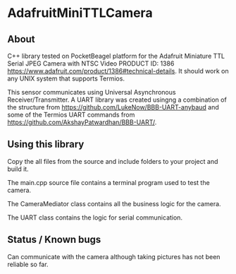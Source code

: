 # AdafruitMiniTTLCamera

## About ##

C++ library tested on PocketBeagel platform for the Adafruit Miniature TTL Serial JPEG Camera with NTSC Video PRODUCT ID: 1386
https://www.adafruit.com/product/1386#technical-details. It should work on any UNIX system that supports Termios.

This sensor communicates using Universal Asynchronous Receiver/Transmitter. A UART library was created usingng a combination of the structure from https://github.com/LukeNow/BBB-UART-anybaud and some of the Termios UART commands from https://github.com/AkshayPatwardhan/BBB-UART/. 

## Using this library ##

Copy the all files from the source and include folders to your project and build it.

The main.cpp source file contains a terminal program used to test the camera.

The CameraMediator class contains all the business logic for the camera.

The UART class contains the logic for serial communication.

## Status / Known bugs ##

Can communicate with the camera although taking pictures has not been reliable so far.



